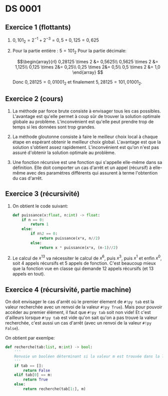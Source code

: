 # DS 0001

## Exercice 1 (flottants)

1. $0,101_2 = 2^{-1} + 2^{-3} = 0,5 + 0, 125 = 0,625$
2. Pour la partie entière : $5 = 101_2$
    Pour la partie décimale:

    $$\begin{array}{rl}
    0,28125 \times 2 &= 0,5625\\
    0,5625 \times 2 &= 1,125\\
    0,125 \times 2&= 0,25\\
    0,25 \times 2&= 0,5\\
    0,5 \times 2 &= 1,0
    \end{array}
    $$

    Donc $0,28125=0,01001_2$ et finalement $5,28125=101,01001_2$.


## Exercice 2 (cours)

1. La méthode par force brute consiste à envisager tous les cas possibles. L'avantage est qu'elle permet à coup sûr de trouver la solution optimale globale au problème. L'inconvénient est qu'elle peut prendre trop de temps si les données sont trop grandes.

2. La méthode gloutonne consiste à faire le meilleur choix local à chaque étape en espérant obtenir le meilleur choix global. L'avantage est que la solution s'obtient assez rapidement. L'inconvénient est qu'on n'est pas assuré d'obtenir la solution optimale au problème.

3. Une fonction récursive est une fonction qui s'appelle elle-même dans sa définition. Elle doit comporter un cas d'arrêt et un appel (récursif) à elle-même avec des paramètres différents qui assurent à terme l'obtention du cas d'arrêt.

## Exercice 3 (récursivité)

1. On obtient le code suivant:

    ```python linenums='1'
    def puissance(x:float, n:int) -> float:
        if n == 0:
            return 1
        else:
            if n%2 == 0:
                return puissance(x*x, n//2)
            else:
                return x * puissance(x*x, (n-1)//2)
    ```
    
2. Le calcul de $x^{13}$ va nécessiter le calcul de $x^6$, puis $x^3$, puis $x^1$ et enfin $x^0$, soit 4 appels récursifs et 5 appels de fonction. C'est beaucoup mieux que la fonction vue en classe qui demande 12 appels récursifs (et 13 appels en tout).


## Exercice 4 (récursivité, partie machine)

On doit envisager le cas d'arrêt où le premier élement de `#!py tab` est la valeur recherchée avec un renvoi de la valeur `#!py True`). Mais pour pouvoir accéder au premier élément, il faut que `#!py tab` soit non vide! Et c'est d'ailleurs lorsque `#!py tab` est vide qu'on sait qu'on a pas trouvé la valeur recherchée, c'est aussi un cas d'arrêt (avec un renvoi de la valeur `#!py False`).

On obtient par exemlpe:

```python linenums='1'
def recherche(tab:list, m:int) -> bool:
    '''
    Renvoie un booléen déterminant si la valeur m est trouvée dans la liste tab ou non.
    '''
    if tab == []:
        return False
    elif tab[0] == m:
        return True
    else:
        return recherche(tab[1:], m)
```

